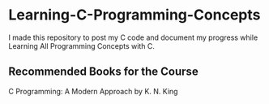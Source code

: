 # Learning-C-Programming-Concepts
I made this repository to post my C  code and document my progress while Learning All Programming Concepts with C. 

## Recommended Books for the  Course

 C Programming: A Modern Approach by K. N. King


